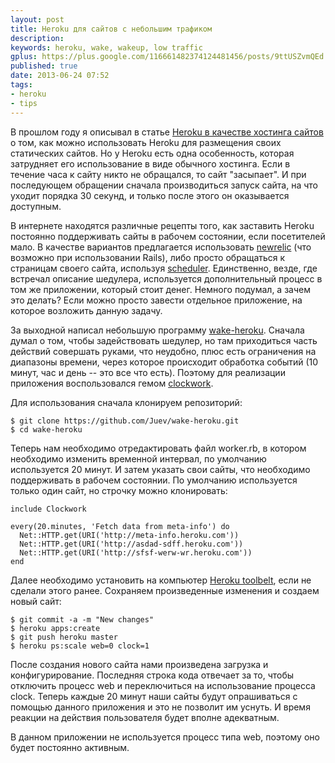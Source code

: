 ```yaml
---
layout: post
title: Heroku для сайтов с небольшим трафиком
description: 
keywords: heroku, wake, wakeup, low traffic
gplus: https://plus.google.com/116661482374124481456/posts/9ttUSZvmQEd
published: true
date: 2013-06-24 07:52
tags:
- heroku
- tips
---
```


В прошлом году я описывал в статье [Heroku в качестве хостинга сайтов](http://www.juev.ru/2012/03/09/heroku/ "Heroku в качестве хостинга сайтов") о том, как можно использовать Heroku для размещения своих статических сайтов. Но у Heroku есть одна особенность, которая затрудняет его использование в виде обычного хостинга. Если в течение часа к сайту никто не обращался, то сайт "засыпает". И при последующем обращении сначала производиться запуск сайта, на что уходит порядка 30 секунд, и только после этого он оказывается доступным.

В интернете находятся различные рецепты того, как заставить Heroku постоянно поддерживать сайты в рабочем состоянии, если посетителей мало. В качестве вариантов предлагается использовать [newrelic](https://addons.heroku.com/newrelic "New Relic -- Add-ons -- Heroku") (что возможно при использовании Rails), либо просто обращаться к страницам своего сайта, используя [scheduler](https://addons.heroku.com/scheduler "Heroku Scheduler -- Add-ons -- Heroku"). Единственно, везде, где встречал описание шедулера, используется дополнительный процесс в том же приложении, который стоит денег. Немного подумал, а зачем это делать? Если можно просто завести отдельное приложение, на которое возложить данную задачу.

За выходной написал небольшую программу [wake-heroku](https://github.com/Juev/wake-heroku "Wake Heroku"). Сначала думал о том, чтобы задействовать шедулер, но там приходиться часть действий совершать руками, что неудобно, плюс есть ограничения на диапазоны времени, через которое происходит обработка событий (10 минут, час и день -- это все что есть). Поэтому для реализации приложения воспользовался гемом [clockwork](https://github.com/tomykaira/clockwork "A scheduler process to replace cron.").

Для использования сначала клонируем репозиторий:

    $ git clone https://github.com/Juev/wake-heroku.git
    $ cd wake-heroku

Теперь нам необходимо отредактировать файл worker.rb, в котором необходимо изменить временной интервал, по умолчанию используется 20 минут. И затем указать свои сайты, что необходимо поддерживать в рабочем состоянии. По умолчанию используется только один сайт, но строчку можно клонировать:

    include Clockwork

    every(20.minutes, 'Fetch data from meta-info') do
      Net::HTTP.get(URI('http://meta-info.heroku.com'))
      Net::HTTP.get(URI('http://asdad-sdff.heroku.com'))
      Net::HTTP.get(URI('http://sfsf-werw-wr.heroku.com'))
    end 

Далее необходимо установить на компьютер [Heroku toolbelt](https://toolbelt.heroku.com "Heroku toolbelt"), если не сделали этого ранее. Сохраняем произведенные изменения и создаем новый сайт:

    $ git commit -a -m "New changes"
    $ heroku apps:create
    $ git push heroku master
    $ heroku ps:scale web=0 clock=1

После создания нового сайта нами произведена загрузка и конфигурирование. Последняя строка кода отвечает за то, чтобы отключить процесс web и переключиться на использование процесса clock. Теперь каждые 20 минут наши сайты будут опрашиваться с помощью данного приложения и это не позволит им уснуть. И время реакции на действия пользователя будет вполне адекватным.

В данном приложении не используется процесс типа web, поэтому оно будет постоянно активным.
